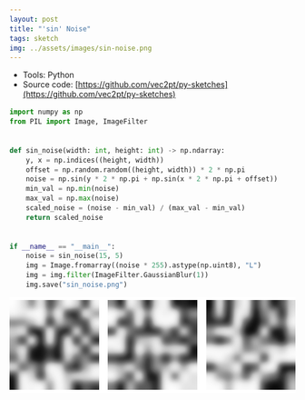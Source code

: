 ```yaml
---
layout: post
title: "'sin' Noise"
tags: sketch
img: ../assets/images/sin-noise.png
---
```


- Tools: Python
- Source code: [https://github.com/vec2pt/py-sketches](https://github.com/vec2pt/py-sketches)

```python
import numpy as np
from PIL import Image, ImageFilter


def sin_noise(width: int, height: int) -> np.ndarray:
    y, x = np.indices((height, width))
    offset = np.random.random((height, width)) * 2 * np.pi
    noise = np.sin(y * 2 * np.pi + np.sin(x * 2 * np.pi + offset))
    min_val = np.min(noise)
    max_val = np.max(noise)
    scaled_noise = (noise - min_val) / (max_val - min_val)
    return scaled_noise


if __name__ == "__main__":
    noise = sin_noise(15, 5)
    img = Image.fromarray((noise * 255).astype(np.uint8), "L")
    img = img.filter(ImageFilter.GaussianBlur(1))
    img.save("sin_noise.png")
```

![sin-noise1.png](../assets/images/sin-noise1.png)
